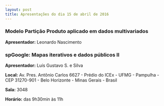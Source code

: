 ```yaml
---
layout: post
title: Apresentações do dia 15 de abril de 2016
---
```


### Modelo Partição Produto aplicado em dados multivariados

**Apresentador:** Leonardo Nascimento

### spGoogle: Mapas iterativos e dados públicos II

**Apresentador:** Luís Gustavo S. e Silva

**Local:**  Av. Pres. Antônio Carlos 6627 - Prédio do ICEx - UFMG - Pampulha - CEP 31270-901 - Belo Horizonte - Minas Gerais - Brasil

**Sala:** 3048

**Horário:** das 9h30min às 11h
